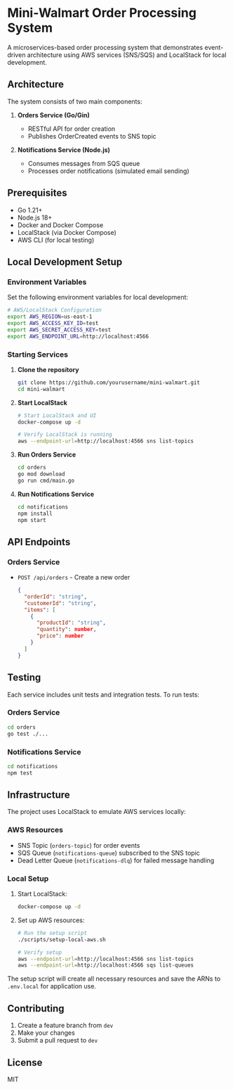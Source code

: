 # Mini-Walmart Order Processing System

A microservices-based order processing system that demonstrates event-driven architecture using AWS services (SNS/SQS) and LocalStack for local development.

## Architecture

The system consists of two main components:

1. **Orders Service (Go/Gin)**
   - RESTful API for order creation
   - Publishes OrderCreated events to SNS topic

2. **Notifications Service (Node.js)**
   - Consumes messages from SQS queue
   - Processes order notifications (simulated email sending)

## Prerequisites

- Go 1.21+
- Node.js 18+
- Docker and Docker Compose
- LocalStack (via Docker Compose)
- AWS CLI (for local testing)

## Local Development Setup

### Environment Variables

Set the following environment variables for local development:

```bash
# AWS/LocalStack Configuration
export AWS_REGION=us-east-1
export AWS_ACCESS_KEY_ID=test
export AWS_SECRET_ACCESS_KEY=test
export AWS_ENDPOINT_URL=http://localhost:4566

```

### Starting Services

1. **Clone the repository**
   ```bash
   git clone https://github.com/yourusername/mini-walmart.git
   cd mini-walmart
   ```

2. **Start LocalStack**
   ```bash
   # Start LocalStack and UI
   docker-compose up -d

   # Verify LocalStack is running
   aws --endpoint-url=http://localhost:4566 sns list-topics

   ```

3. **Run Orders Service**
   ```bash
   cd orders
   go mod download
   go run cmd/main.go
   ```

4. **Run Notifications Service**
   ```bash
   cd notifications
   npm install
   npm start
   ```

## API Endpoints

### Orders Service
- `POST /api/orders` - Create a new order
  ```json
  {
    "orderId": "string",
    "customerId": "string",
    "items": [
      {
        "productId": "string",
        "quantity": number,
        "price": number
      }
    ]
  }
  ```

## Testing

Each service includes unit tests and integration tests. To run tests:

### Orders Service
```bash
cd orders
go test ./...
```

### Notifications Service
```bash
cd notifications
npm test
```

## Infrastructure

The project uses LocalStack to emulate AWS services locally:

### AWS Resources
- SNS Topic (`orders-topic`) for order events
- SQS Queue (`notifications-queue`) subscribed to the SNS topic
- Dead Letter Queue (`notifications-dlq`) for failed message handling

### Local Setup

1. Start LocalStack:
   ```bash
   docker-compose up -d
   ```

2. Set up AWS resources:
   ```bash
   # Run the setup script
   ./scripts/setup-local-aws.sh

   # Verify setup
   aws --endpoint-url=http://localhost:4566 sns list-topics
   aws --endpoint-url=http://localhost:4566 sqs list-queues
   ```

The setup script will create all necessary resources and save the ARNs to `.env.local` for application use.

## Contributing

1. Create a feature branch from `dev`
2. Make your changes
3. Submit a pull request to `dev`

## License

MIT
